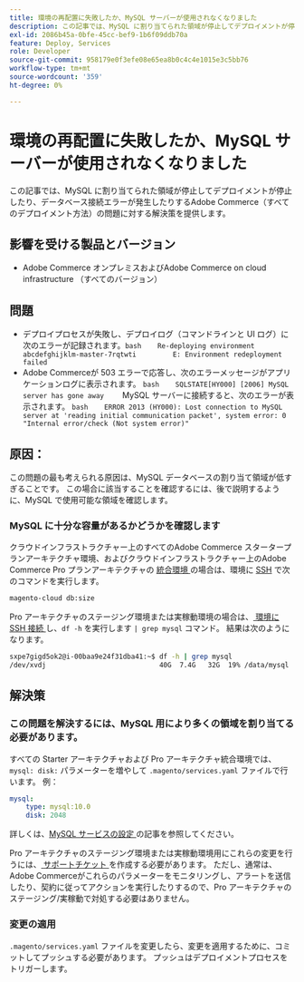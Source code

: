 ```yaml
---
title: 環境の再配置に失敗したか、MySQL サーバーが使用されなくなりました
description: この記事では、MySQL に割り当てられた領域が停止してデプロイメントが停止したり、データベース接続エラーが発生したりするAdobe Commerce（すべてのデプロイメント方法）の問題に対する解決策を提供します。
exl-id: 2086b45a-0bfe-45cc-bef9-1b6f09ddb70a
feature: Deploy, Services
role: Developer
source-git-commit: 958179e0f3efe08e65ea8b0c4c4e1015e3c5bb76
workflow-type: tm+mt
source-wordcount: '359'
ht-degree: 0%

---
```


# 環境の再配置に失敗したか、MySQL サーバーが使用されなくなりました

この記事では、MySQL に割り当てられた領域が停止してデプロイメントが停止したり、データベース接続エラーが発生したりするAdobe Commerce（すべてのデプロイメント方法）の問題に対する解決策を提供します。

## 影響を受ける製品とバージョン

* Adobe Commerce オンプレミスおよびAdobe Commerce on cloud infrastructure （すべてのバージョン）

## 問題

* デプロイプロセスが失敗し、デプロイログ（コマンドラインと UI ログ）に次のエラーが記録されます。```bash    Re-deploying environment abcdefghijklm-master-7rqtwti         E: Environment redeployment failed    ```
* Adobe Commerceが 503 エラーで応答し、次のエラーメッセージがアプリケーションログに表示されます。    ```bash    SQLSTATE[HY000] [2006] MySQL server has gone away    ```    MySQL サーバーに接続すると、次のエラーが表示されます。    ```bash    ERROR 2013 (HY000): Lost connection to MySQL server at 'reading initial communication packet', system error: 0 "Internal error/check (Not system error)"    ```

## 原因：

この問題の最も考えられる原因は、MySQL データベースの割り当て領域が低すぎることです。 この場合に該当することを確認するには、後で説明するように、MySQL で使用可能な領域を確認します。

### MySQL に十分な容量があるかどうかを確認します

クラウドインフラストラクチャー上のすべてのAdobe Commerce スタータープランアーキテクチャ環境、およびクラウドインフラストラクチャー上のAdobe Commerce Pro プランアーキテクチャの [ 統合環境 ](/help/announcements/adobe-commerce-announcements/integration-environment-enhancement-request-pro-and-starter.md) の場合は、環境に [SSH](https://experienceleague.adobe.com/docs/commerce-cloud-service/user-guide/develop/secure-connections.html?lang=ja) で次のコマンドを実行します。

```bash
magento-cloud db:size
```

Pro アーキテクチャのステージング環境または実稼動環境の場合は、[ 環境に SSH 接続 ](https://experienceleague.adobe.com/docs/commerce-cloud-service/user-guide/develop/secure-connections.html?lang=ja) し、`df -h` を実行します   `| grep mysql` コマンド。 結果は次のようになります。

```bash
sxpe7gigd5ok2@i-00baa9e24f31dba41:~$ df -h | grep mysql
/dev/xvdj                            40G  7.4G   32G  19% /data/mysql
```

## 解決策

### この問題を解決するには、MySQL 用により多くの領域を割り当てる必要があります。

すべての Starter アーキテクチャおよび Pro アーキテクチャ統合環境では、`mysql: disk:` パラメーターを増やして `.magento/services.yaml` ファイルで行います。 例：

```yaml
mysql:
    type: mysql:10.0
    disk: 2048
```

詳しくは、[MySQL サービスの設定 ](https://experienceleague.adobe.com/docs/commerce-cloud-service/user-guide/configure/service/mysql.html?lang=ja) の記事を参照してください。

Pro アーキテクチャのステージング環境または実稼動環境用にこれらの変更を行うには、[ サポートチケット ](https://support.magento.com) を作成する必要があります。 ただし、通常は、Adobe Commerceがこれらのパラメーターをモニタリングし、アラートを送信したり、契約に従ってアクションを実行したりするので、Pro アーキテクチャのステージング/実稼動で対処する必要はありません。

### 変更の適用

`.magento/services.yaml` ファイルを変更したら、変更を適用するために、コミットしてプッシュする必要があります。 プッシュはデプロイメントプロセスをトリガーします。
